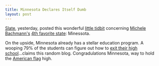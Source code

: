 ```yaml
---
title: Minnesota Declares Itself Dumb
layout: post
---
```


[Slate][1], yesterday, posted this wonderful [little tidbit][2] concerning
[Michele Bachmann's][3] [4th favorite state][6]: Minessota.

On the upside, Minnesota already has a stellar education program. A wooping 79% of the
students can figure out how to [exit their high school][4]...claims this random
blog. Congradulations Minnesota, way to hold the [American flag][5]
high.

[1]: http://www.slate.com/
[2]: http://www.slate.com/blogs/future_tense/2012/10/18/minnesota_bans_coursera_state_takes_bold_stand_against_free_education.html
[3]: https://gimmebar.com/view/502bb36faac4221844000002/big
[4]: http://denisefelder.com/2010/09/02/help-mn-dropout-crisis/
[5]: https://gimmebar.com/view/50340ae129ca15593d000005/big
[6]: https://gimmebar.com/view/5045518529ca15f836000020/big
